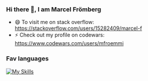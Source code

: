 ### Hi there 👋, I am Marcel Frömberg

- 😄 To visit me on stack overflow: https://stackoverflow.com/users/15282409/marcel-f
- ⚡ Check out my profile on codewars: https://www.codewars.com/users/mfroemmi
<!--
**mfroemmi/mfroemmi** is a ✨ _special_ ✨ repository because its `README.md` (this file) appears on your GitHub profile.

Here are some ideas to get you started:

- 🔭 I’m currently working on ...
- 🌱 I’m currently learning ...
- 👯 I’m looking to collaborate on ...
- 🤔 I’m looking for help with ...
- 💬 Ask me about ...
- 📫 How to reach me: ...
- 😄 Pronouns: ...
- ⚡ Fun fact: ...
-->

### Fav languages
[![My Skills](https://skillicons.dev/icons?i=kotlin,java,py,cs,dart)](https://skillicons.dev)
